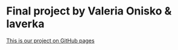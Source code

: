 # **Final project by Valeria Onisko & laverka**

[This is our project on GitHub pages ](https://valeriitovstyk.github.io/final "GitHub Pages")

